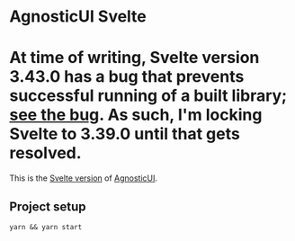# AgnosticUI Svelte

# At time of writing, Svelte version 3.43.0 has a bug that prevents successful running of a built library; [see the bug](https://github.com/sveltejs/svelte/issues/6584). As such, I'm locking Svelte to 3.39.0 until that gets resolved.

This is the [Svelte version](https://github.com/AgnosticUI/agnosticui/tree/master/agnosticui-svelte) of [AgnosticUI](https://github.com/AgnosticUI/agnosticui).

## Project setup

```
yarn && yarn start
```
